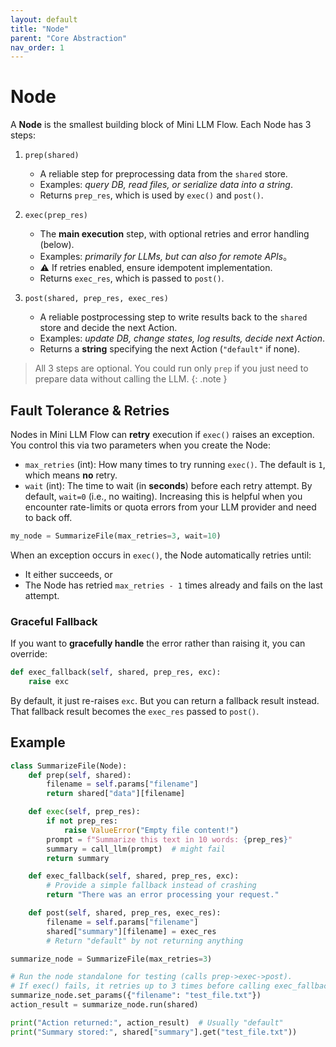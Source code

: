 ```yaml
---
layout: default
title: "Node"
parent: "Core Abstraction"
nav_order: 1
---
```


# Node

A **Node** is the smallest building block of Mini LLM Flow. Each Node has 3 steps:

1. `prep(shared)`
   - A reliable step for preprocessing data from the `shared` store. 
   - Examples: *query DB, read files, or serialize data into a string*.
   - Returns `prep_res`, which is used by `exec()` and `post()`.

2. `exec(prep_res)`
   - The **main execution** step, with optional retries and error handling (below).
   - Examples: *primarily for LLMs, but can also for remote APIs*。 
   - ⚠️ If retries enabled, ensure idempotent implementation.
   - Returns `exec_res`, which is passed to `post()`.

3. `post(shared, prep_res, exec_res)`
   - A reliable postprocessing step to write results back to the `shared` store and decide the next Action. 
   - Examples: *update DB, change states, log results, decide next Action*.
   - Returns a **string** specifying the next Action (`"default"` if none).

> All 3 steps are optional. You could run only `prep` if you just need to prepare data without calling the LLM.
{: .note }


## Fault Tolerance & Retries

Nodes in Mini LLM Flow can **retry** execution if `exec()` raises an exception. You control this via two parameters when you create the Node:

- `max_retries` (int): How many times to try running `exec()`. The default is `1`, which means **no** retry.
- `wait` (int): The time to wait (in **seconds**) before each retry attempt. By default, `wait=0` (i.e., no waiting). Increasing this is helpful when you encounter rate-limits or quota errors from your LLM provider and need to back off.

```python 
my_node = SummarizeFile(max_retries=3, wait=10)
```

When an exception occurs in `exec()`, the Node automatically retries until:

- It either succeeds, or
- The Node has retried `max_retries - 1` times already and fails on the last attempt.

### Graceful Fallback

If you want to **gracefully handle** the error rather than raising it, you can override:

```python 
def exec_fallback(self, shared, prep_res, exc):
    raise exc
```

By default, it just re-raises `exc`. But you can return a fallback result instead. 
That fallback result becomes the `exec_res` passed to `post()`.

## Example

```python 
class SummarizeFile(Node):
    def prep(self, shared):
        filename = self.params["filename"]
        return shared["data"][filename]

    def exec(self, prep_res):
        if not prep_res:
            raise ValueError("Empty file content!")
        prompt = f"Summarize this text in 10 words: {prep_res}"
        summary = call_llm(prompt)  # might fail
        return summary

    def exec_fallback(self, shared, prep_res, exc):
        # Provide a simple fallback instead of crashing
        return "There was an error processing your request."

    def post(self, shared, prep_res, exec_res):
        filename = self.params["filename"]
        shared["summary"][filename] = exec_res
        # Return "default" by not returning anything

summarize_node = SummarizeFile(max_retries=3)

# Run the node standalone for testing (calls prep->exec->post).
# If exec() fails, it retries up to 3 times before calling exec_fallback().
summarize_node.set_params({"filename": "test_file.txt"})
action_result = summarize_node.run(shared)

print("Action returned:", action_result)  # Usually "default"
print("Summary stored:", shared["summary"].get("test_file.txt"))
```  

